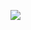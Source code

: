![](https://raw.githubusercontent.com/oleksandrblazhko/ai204-palona/laboratory-work-7/2-SoftwareDesign/2.7-PlantUML/UML-%20UseCase.puml)
